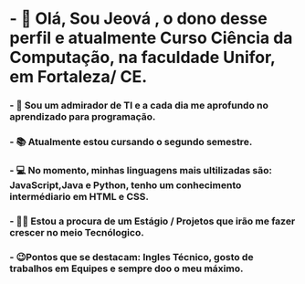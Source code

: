 # - 👋 Olá, Sou Jeová , o dono desse perfil e atualmente Curso Ciência da Computação, na faculdade Unifor, em Fortaleza/ CE. 
### - 👀 Sou um admirador de TI e a cada dia me aprofundo no aprendizado para programação.  
### - 📚 Atualmente estou cursando o segundo semestre.
### - 💻 No momento, minhas linguagens mais ultilizadas são: JavaScript,Java e Python, tenho um conhecimento intermédiario em HTML e CSS.
### - 🧑‍💻 Estou a procura de um Estágio / Projetos que irão me fazer crescer no meio Tecnólogico.
### - 😉Pontos que se destacam: Ingles Técnico, gosto de trabalhos em Equipes e sempre doo o meu máximo.

<!---
jeovabah/jeovabah is a ✨ special ✨ repository because its `README.md` (this file) appears on your GitHub profile.
You can click the Preview link to take a look at your changes.
--->
